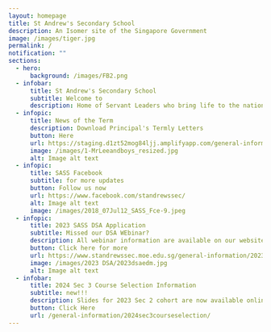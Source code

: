 ```yaml
---
layout: homepage
title: St Andrew's Secondary School
description: An Isomer site of the Singapore Government
image: /images/tiger.jpg
permalink: /
notification: ""
sections:
  - hero:
      background: /images/FB2.png
  - infobar:
      title: St Andrew's Secondary School
      subtitle: Welcome to
      description: Home of Servant Leaders who bring life to the nations
  - infopic:
      title: News of the Term
      description: Download Principal's Termly Letters
      button: Here
      url: https://staging.d1zt52mog84ljj.amplifyapp.com/general-information/For-Parents/
      image: /images/1-MrLeeandboys_resized.jpg
      alt: Image alt text
  - infopic:
      title: SASS Facebook
      subtitle: for more updates
      button: Follow us now
      url: https://www.facebook.com/standrewssec/
      alt: Image alt text
      image: /images/2018_07Jul12_SASS_Fce-9.jpeg
  - infopic:
      title: 2023 SASS DSA Application
      subtitle: Missed our DSA WEbinar?
      description: All webinar information are available on our website!
      button: Click here for more
      url: https://www.standrewssec.moe.edu.sg/general-information/2023directschooladmission/
      image: /images/2023 DSA/2023dsaedm.jpg
      alt: Image alt text
  - infobar:
      title: 2024 Sec 3 Course Selection Information
      subtitle: new!!!
      description: Slides for 2023 Sec 2 cohort are now available online!
      button: Click Here
      url: /general-information/2024sec3courseselection/
---
```

